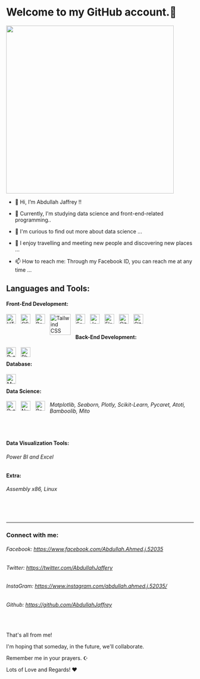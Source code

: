 # Welcome to my GitHub account.👋 


<img src="https://scatterpie.io/wp-content/uploads/2020/08/Data-report-4.gif" width="auto-fit" height="450px"/>

- 👋 Hi, I’m Abdullah Jaffrey !!

- 🌱 Currently, I'm studying data science and front-end-related programming..

- 👀 I'm curious to find out more about data science ...

- 💞️ I enjoy travelling and meeting new people and discovering new places ...

- 📫 How to reach me: Through my Facebook ID, you can reach me at any time ...


## Languages and Tools:


#### Front-End Development:

<img align="left" alt="HTML5" width="26px" src="https://cdn.jsdelivr.net/gh/devicons/devicon/icons/html5/html5-original.svg" style="padding-right:10px;" />

<img align="left" alt="CSS3" width="26px" src="https://cdn.jsdelivr.net/gh/devicons/devicon/icons/css3/css3-original.svg" style="padding-right:10px;" />


<img align="left" alt="Bootstrap5" width="26px" src="https://cdn.jsdelivr.net/gh/devicons/devicon/icons/bootstrap/bootstrap-original.svg" style="padding-right:10px;" /> 

<img align="left" alt="Tailwind CSS" width="56px" src="https://miro.medium.com/max/712/1*vJQobI4oS3MmpTWqerBcKw.png" style="padding-right:10px;" />


<img align="left" alt="Sass" width="26px" src="https://cdn.jsdelivr.net/gh/devicons/devicon/icons/sass/sass-original.svg" style="padding-right:10px;" />

<img align="left" alt="JavaScript" width="26px" src="https://cdn.jsdelivr.net/gh/devicons/devicon/icons/javascript/javascript-original.svg" style="padding-right:10px;" />

<img align="left" alt="Flask" width="26px" src="https://cdn.jsdelivr.net/gh/devicons/devicon/icons/flask/flask-original.svg" style="padding-right:10px;" />

<img align="left" alt="Git" width="26px" src="https://cdn.jsdelivr.net/gh/devicons/devicon/icons/git/git-original.svg" style="padding-right:10px;" />

<img align="left" alt="GitHub" width="26px" src="https://user-images.githubusercontent.com/3369400/139447912-e0f43f33-6d9f-45f8-be46-2df5bbc91289.png" style="padding-right:10px;" />

<br />

<br />

#### Back-End Development:

<img align="left" alt="Python3" width="26px" src="https://cdn.jsdelivr.net/gh/devicons/devicon/icons/python/python-original.svg" style="padding-right:10px;" />

<img align="left" alt="Php4" width="26px" src="https://cdn.jsdelivr.net/gh/devicons/devicon/icons/php/php-original.svg" style="padding-right:10px;" />


<br />

#### Database:

<img align="left" alt="MySQL" width="26px" src="https://cdn.jsdelivr.net/gh/devicons/devicon/icons/mysql/mysql-original.svg" style="padding-right:10px;" />

<br />

#### Data Science:

<img align="left" alt="Python3" width="26px" src="https://cdn.jsdelivr.net/gh/devicons/devicon/icons/python/python-original.svg" style="padding-right:10px;" />


<img align="left" alt="Numpy" width="26px" src="https://cdn.jsdelivr.net/gh/devicons/devicon/icons/numpy/numpy-original.svg" style="padding-right:10px;" />


<img align="left" alt="Pandas" width="26px" src="https://cdn.jsdelivr.net/gh/devicons/devicon/icons/pandas/pandas-original.svg" style="padding-right:10px;" />

###### Matplotlib, Seaborn, Plotly, Scikit-Learn, Pycaret, Atoti, Bamboolib, Mito

<br />

#### Data Visualization Tools:

###### Power BI and Excel


####  Extra:

###### Assembly x86, Linux

<br />
<br />

---

### Connect with me:

###### Facebook: https://www.facebook.com/Abdullah.Ahmed.j.52035
###### Twitter: https://twitter.com/AbdullahJaffery
###### InstaGram: https://www.instagram.com/abdullah.ahmed.j.52035/
###### Github: https://github.com/AbdullahJaffrey

<br />

That's all from me!

I'm hoping that someday, in the future, we'll collaborate.

Remember me in your prayers. ☪️

Lots of Love and Regards! ❤
